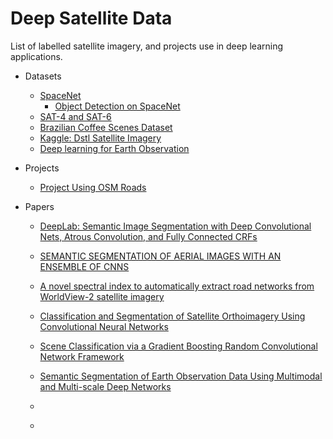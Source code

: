 # Deep Satellite Data 

List of labelled satellite imagery, and projects use in deep learning applications.

- Datasets
    - [SpaceNet](https://aws.amazon.com/public-datasets/spacenet/)
        - [Object Detection on SpaceNet](https://medium.com/the-downlinq/object-detection-on-spacenet-5e691961d257)
    - [SAT-4 and SAT-6](http://csc.lsu.edu/~saikat/deepsat/)
    - [Brazilian Coffee Scenes Dataset](http://www.patreo.dcc.ufmg.br/downloads/brazilian-coffee-dataset/)
    - [Kaggle: Dstl Satellite Imagery](https://www.kaggle.com/c/dstl-satellite-imagery-feature-detection/data])
    - [Deep learning for Earth Observation](https://github.com/nshaud/DeepNetsForEO)

- Projects
    - [Project Using OSM Roads](https://github.com/trailbehind/DeepOSM)
    
- Papers
    - [DeepLab: Semantic Image Segmentation with Deep  Convolutional Nets, Atrous Convolution, and Fully Connected CRFs](https://arxiv.org/abs/1606.00915)
    - [SEMANTIC SEGMENTATION OF AERIAL IMAGES WITH AN ENSEMBLE OF CNNS](http://intanto.net/publications/Marmanis_isprs16.pdf)
    
    - [A novel spectral index to automatically extract road networks from WorldView-2 satellite imagery](http://www.sciencedirect.com/science/article/pii/S111098231400043X)
    - [Classification and Segmentation of Satellite Orthoimagery Using Convolutional Neural Networks](http://www.mdpi.com/2072-4292/8/4/329/html)
    - [Scene Classification via a Gradient Boosting Random Convolutional Network Framework](https://www.researchgate.net/publication/283523609_Scene_Classification_via_a_Gradient_Boosting_Random_Convolutional_Network_Framework)
    - [Semantic Segmentation of Earth Observation Data Using Multimodal and Multi-scale Deep Networks](https://arxiv.org/abs/1609.06846)
    - []()
    - []()